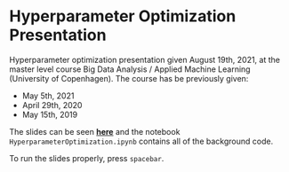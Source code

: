 # Hyperparameter Optimization Presentation
Hyperparameter optimization presentation given August 19th, 2021, at the master level course Big Data Analysis / Applied Machine Learning (University of Copenhagen).
The course has be previously given:
- May 5th, 2021
- April 29th, 2020
- May 15th, 2019

The slides can be seen __[here](https://christianmichelsen.github.io/HyperParameterOptimizationPresentation/)__
and the notebook `HyperparameterOptimization.ipynb` contains all of the background code.

To run the slides properly, press `spacebar`.

